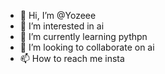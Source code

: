 - 👋 Hi, I’m @Yozeee
- 👀 I’m interested in ai
- 🌱 I’m currently learning pythpn
- 💞️ I’m looking to collaborate on ai
- 📫 How to reach me insta

<!---
Yozeee/Yozeee is a ✨ special ✨ repository because its `README.md` (this file) appears on your GitHub profile.
You can click the Preview link to take a look at your changes.
--->
